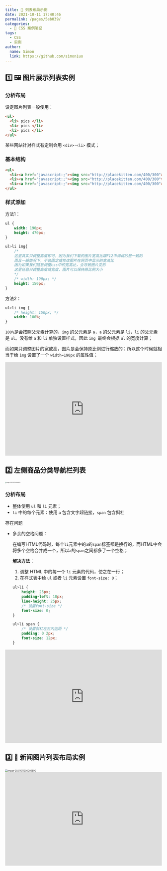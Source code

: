 ```yaml
---
title: 🧾 列表布局示例
date: 2021-10-11 17:40:46
permalink: /pages/5eb039/
categories: 
  - 🧰 CSS 案例笔记
tags: 
  - CSS
  - 实例
author: 
  name: Simon
  link: https://github.com/simon1uo
---
```




## :one: 🖼 图片展示列表实例

### 分析布局

设定图片列表一般使用：

```html
<ul>
  <li> pics </li>
  <li> pics </li>
  <li> pics </li>
</ul>
```

某些网站针对样式有定制会用 `<div>-<li>` 模式；



### 基本结构

```html
<ul>
  <li><a href="javascript:;"><img src="http://placekitten.com/400/300"></a></li>
  <li><a href="javascript:;"><img src="http://placekitten.com/400/300"></a></li>
  <li><a href="javascript:;"><img src="http://placekitten.com/400/300"></a></li>
</ul>
```



### 样式添加

方法1：

```css
ul {
    width: 190px;
    height: 470px;
}

ul>li img{
    /* 
    这里其实只调整高度即可，因为我们下载的图片宽高比跟F12中调试的是一致的
    而且一般情况下，不会固定或修改图片在网页中显示的宽高比
    因为如果我们随意调整css中的宽高比，会导致图片变形 
    这里任意只调整高度或宽度，图片可以保持原比例大小
    */
    /* width: 190px; */
    height: 150px;
}
```



方法2：

```css
ul>li img {
    /* height: 150px; */
    width: 100%;
}
```

`100%`是会按照父元素计算的，`img` 的父元素是 `a`，`a` 的父元素是 `li`，`li` 的父元素是 `ul`。没有给 `a` 和 `li` 单独设置样式，因此 `img `最终会根据 `ul` 的宽度计算；

而如果只调整图片的宽或高，图片是会保持原比例进行缩放的；所以这个时候就相当于给 `img` 设置了一个 `width=190px` 的属性值；

<iframe height="300" style="width: 100%;" scrolling="no" title="css-example-1 picture-list" src="https://codepen.io/simon1uo/embed/yLoLZQX?default-tab=css%2Cresult&editable=true&theme-id=light" frameborder="no" loading="lazy" allowtransparency="true" allowfullscreen="true">
  See the Pen <a href="https://codepen.io/simon1uo/pen/yLoLZQX">
  css-example-1 picture-list</a> by simon1uo (<a href="https://codepen.io/simon1uo">@simon1uo</a>)
  on <a href="https://codepen.io">CodePen</a>.
</iframe>

## :two: 左侧商品分类导航栏列表

<img src="https://cdn.jsdelivr.net/gh/simon1uo/image-flow@master/image/vYy2Qs.png" alt="image-20211011130506833" style="zoom:25%;" />

### 分析布局

- 整体使用 `ul` 和 `li` 元素；
- `li` 中的每个元素：使用 `a` 包含文字超链接，`span` 包含斜杠



存在问题

+ 多余的空格问题：

  在编写HTML代码时，每个`li`元素中的`a`的`span`标签都是换行的，而HTML中会将多个空格合并成一个，所以`a`的`span`之间都多了一个空格；

  **解决方法**：

  1. 调整 HTML 中的每一个 `li` 元素的代码，使之在一行；
  2. 在样式表中给 `ul` 或者 `li` 元素设置 `font-size: 0`；

  ```css
  ul>li {
      height: 25px;
      padding-left: 18px;
      line-height: 25px;
      /* 设置font-size */
      font-size: 0;
  }
  
  ul>li span {
      /* 设置斜杠左右内边距 */
      padding: 0 2px;
      font-size: 12px;
  }
  ```

<iframe height="300" style="width: 100%;" scrolling="no" title="css-example-2 nav-bar" src="https://codepen.io/simon1uo/embed/NWvWoQb?default-tab=css%2Cresult&editable=true&theme-id=light" frameborder="no" loading="lazy" allowtransparency="true" allowfullscreen="true">
  See the Pen <a href="https://codepen.io/simon1uo/pen/NWvWoQb">
  css-example-2 nav-bar</a> by simon1uo (<a href="https://codepen.io/simon1uo">@simon1uo</a>)
  on <a href="https://codepen.io">CodePen</a>.
</iframe>



## :three: :newspaper: 新闻图片列表布局实例

<img src="https://cdn.jsdelivr.net/gh/simon1uo/image-flow@master/image/29GDKH.png" alt="image-20211011200005690" style="zoom: 50%;" />

<iframe height="300" style="width: 100%;" scrolling="no" title="css-example-3 news-list" src="https://codepen.io/simon1uo/embed/MWvYgLv?default-tab=css%2Cresult&editable=true&theme-id=light" frameborder="no" loading="lazy" allowtransparency="true" allowfullscreen="true">
  See the Pen <a href="https://codepen.io/simon1uo/pen/MWvYgLv">
  css-example-3 news-list</a> by simon1uo (<a href="https://codepen.io/simon1uo">@simon1uo</a>)
  on <a href="https://codepen.io">CodePen</a>.
</iframe>
